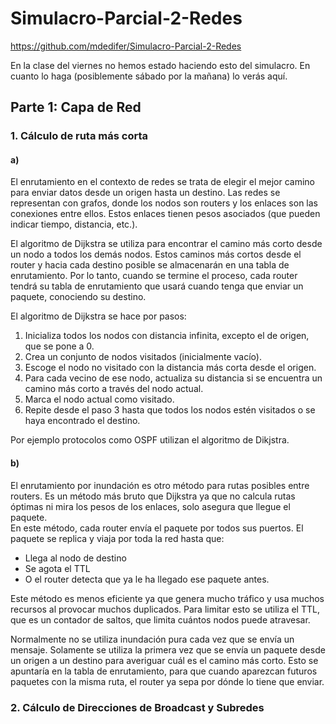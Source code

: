 # Simulacro-Parcial-2-Redes

https://github.com/mdedifer/Simulacro-Parcial-2-Redes

En la clase del viernes no hemos estado haciendo esto del simulacro. En cuanto lo haga (posiblemente sábado por la mañana) lo verás aquí.

## Parte 1: Capa de Red

### 1. Cálculo de ruta más corta

#### **a)**  
El enrutamiento en el contexto de redes se trata de elegir el mejor camino para enviar datos desde un origen hasta un destino. Las redes se representan con grafos, donde los nodos son routers y los enlaces son las conexiones entre ellos. Estos enlaces tienen pesos asociados (que pueden indicar tiempo, distancia, etc.).  

El algoritmo de Dijkstra se utiliza para encontrar el camino más corto desde un nodo a todos los demás nodos. Estos caminos más cortos desde el router y hacia cada destino posible se almacenarán en una tabla de enrutamiento. Por lo tanto, cuando se termine el proceso, cada router tendrá su tabla de enrutamiento que usará cuando tenga que enviar un paquete, conociendo su destino.

El algoritmo de Dijkstra se hace por pasos:  
1. Inicializa todos los nodos con distancia infinita, excepto el de origen, que se pone a 0.
2. Crea un conjunto de nodos visitados (inicialmente vacío).
3. Escoge el nodo no visitado con la distancia más corta desde el origen.
4. Para cada vecino de ese nodo, actualiza su distancia si se encuentra un camino más corto a través del nodo actual.
5. Marca el nodo actual como visitado.
6. Repite desde el paso 3 hasta que todos los nodos estén visitados o se haya encontrado el destino.  

Por ejemplo protocolos como OSPF utilizan el algoritmo de Dikjstra.

#### **b)**

El enrutamiento por inundación es otro método para rutas posibles entre routers. Es un método más bruto que Dijkstra ya que no calcula rutas óptimas ni mira los pesos de los enlaces, solo asegura que llegue el paquete.  
En este método, cada router envía el paquete por todos sus puertos. El paquete se replica y viaja por toda la red hasta que:
- Llega al nodo de destino
- Se agota el TTL
- O el router detecta que ya le ha llegado ese paquete antes.

Este método es menos eficiente ya que genera mucho tráfico y usa muchos recursos al provocar muchos duplicados. Para limitar esto se utiliza el TTL, que es un contador de saltos, que limita cuántos nodos puede atravesar.

Normalmente no se utiliza inundación pura cada vez que se envía un mensaje. Solamente se utiliza la primera vez que se envía un paquete desde un origen a un destino para averiguar cuál es el camino más corto. Esto se apuntaría en la tabla de enrutamiento, para que cuando aparezcan futuros paquetes con la misma ruta, el router ya sepa por dónde lo tiene que enviar.


### 2. Cálculo de Direcciones de Broadcast y Subredes